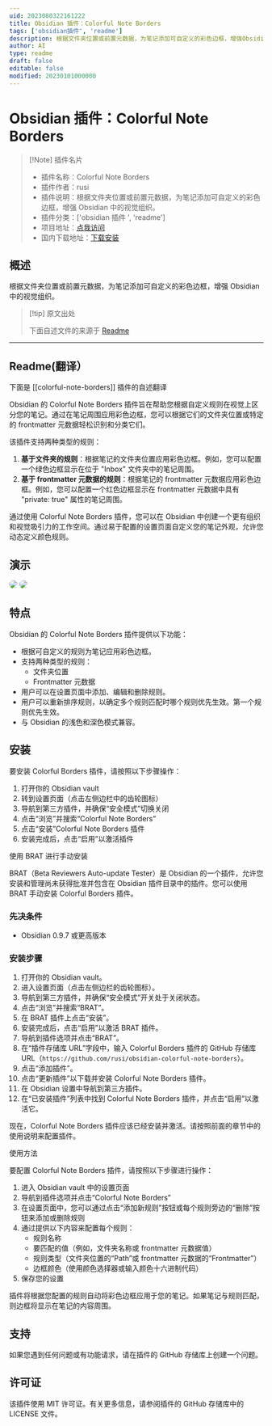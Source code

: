 ```yaml
---
uid: 2023080322161222
title: Obsidian 插件：Colorful Note Borders
tags: ['obsidian插件', 'readme']
description: 根据文件夹位置或前置元数据，为笔记添加可自定义的彩色边框，增强Obsidian中的视觉组织。
author: AI
type: readme
draft: false
editable: false
modified: 20230101000000
---
```


# Obsidian 插件：Colorful Note Borders

> [!Note] 插件名片
> - 插件名称：Colorful Note Borders
> - 插件作者：rusi
> - 插件说明：根据文件夹位置或前置元数据，为笔记添加可自定义的彩色边框，增强 Obsidian 中的视觉组织。
> - 插件分类：['obsidian 插件 ', 'readme']
> - 项目地址：[点我访问](https://github.com/rusi/obsidian-colorful-note-borders)
> - 国内下载地址：[下载安装](https://pkmer.cn/products/plugin/pluginMarket/?colorful-note-borders)

## 概述

根据文件夹位置或前置元数据，为笔记添加可自定义的彩色边框，增强 Obsidian 中的视觉组织。

> [!tip] 原文出处
>
>下面自述文件的来源于 [Readme](https://ghproxy.net/https://raw.githubusercontent.com/rusi/obsidian-colorful-note-borders/master/README.md)
>

---

## Readme(翻译）

下面是 [[colorful-note-borders]] 插件的自述翻译

Obsidian 的 Colorful Note Borders 插件旨在帮助您根据自定义规则在视觉上区分您的笔记。通过在笔记周围应用彩色边框，您可以根据它们的文件夹位置或特定的 frontmatter 元数据轻松识别和分类它们。

该插件支持两种类型的规则：

1. **基于文件夹的规则**：根据笔记的文件夹位置应用彩色边框。例如，您可以配置一个绿色边框显示在位于 "Inbox" 文件夹中的笔记周围。
2. **基于 frontmatter 元数据的规则**：根据笔记的 frontmatter 元数据应用彩色边框。例如，您可以配置一个红色边框显示在 frontmatter 元数据中具有 "private: true" 属性的笔记周围。

通过使用 Colorful Note Borders 插件，您可以在 Obsidian 中创建一个更有组织和视觉吸引力的工作空间。通过易于配置的设置页面自定义您的笔记外观，允许您动态定义颜色规则。

## 演示

<img src="https://raw.githubusercontent.com/rusi/obsidian-colorful-note-borders/master/assets/ColorfulNoteBordersDemov0.3.gif" style=" box-shadow: 0 2px 8px 0 var(--background-modifier-border); border-radius: 8px; ">

<img src="https://raw.githubusercontent.com/rusi/obsidian-colorful-note-borders/master/assets/PopupWindow.png" style=" box-shadow: 0 2px 8px 0 var(--background-modifier-border); border-radius: 8px; ">

## 特点

Obsidian 的 Colorful Note Borders 插件提供以下功能：

- 根据可自定义的规则为笔记应用彩色边框。
- 支持两种类型的规则：
  - 文件夹位置
  - Frontmatter 元数据
- 用户可以在设置页面中添加、编辑和删除规则。
- 用户可以重新排序规则，以确定多个规则匹配时哪个规则优先生效。第一个规则优先生效。
- 与 Obsidian 的浅色和深色模式兼容。

## 安装

要安装 Colorful Borders 插件，请按照以下步骤操作：

1. 打开你的 Obsidian vault
2. 转到设置页面（点击左侧边栏中的齿轮图标）
3. 导航到第三方插件，并确保“安全模式”切换关闭
4. 点击“浏览”并搜索“Colorful Note Borders”
5. 点击“安装”Colorful Note Borders 插件
6. 安装完成后，点击“启用”以激活插件

使用 BRAT 进行手动安装

BRAT（Beta Reviewers Auto-update Tester）是 Obsidian 的一个插件，允许您安装和管理尚未获得批准并包含在 Obsidian 插件目录中的插件。您可以使用 BRAT 手动安装 Colorful Borders 插件。

### 先决条件

- Obsidian 0.9.7 或更高版本

### 安装步骤

1. 打开你的 Obsidian vault。
2. 进入设置页面（点击左侧边栏的齿轮图标）。
3. 导航到第三方插件，并确保“安全模式”开关处于关闭状态。
4. 点击“浏览”并搜索“BRAT”。
5. 在 BRAT 插件上点击“安装”。
6. 安装完成后，点击“启用”以激活 BRAT 插件。
7. 导航到插件选项并点击“BRAT”。
8. 在“插件存储库 URL”字段中，输入 Colorful Borders 插件的 GitHub 存储库 URL（`https://github.com/rusi/obsidian-colorful-note-borders`）。
9. 点击“添加插件”。
10. 点击“更新插件”以下载并安装 Colorful Note Borders 插件。
11. 在 Obsidian 设置中导航到第三方插件。
12. 在“已安装插件”列表中找到 Colorful Note Borders 插件，并点击“启用”以激活它。

现在，Colorful Note Borders 插件应该已经安装并激活。请按照前面的章节中的使用说明来配置插件。

使用方法

要配置 Colorful Note Borders 插件，请按照以下步骤进行操作：

1. 进入 Obsidian vault 中的设置页面
2. 导航到插件选项并点击“Colorful Note Borders”
3. 在设置页面中，您可以通过点击“添加新规则”按钮或每个规则旁边的“删除”按钮来添加或删除规则
4. 通过提供以下内容来配置每个规则：
    - 规则名称
    - 要匹配的值（例如，文件夹名称或 frontmatter 元数据值）
    - 规则类型（文件夹位置的“Path”或 frontmatter 元数据的“Frontmatter”）
    - 边框颜色（使用颜色选择器或输入颜色十六进制代码）
5. 保存您的设置

插件将根据您配置的规则自动将彩色边框应用于您的笔记。如果笔记与规则匹配，则边框将显示在笔记的内容周围。

## 支持

如果您遇到任何问题或有功能请求，请在插件的 GitHub 存储库上创建一个问题。

## 许可证

该插件使用 MIT 许可证。有关更多信息，请参阅插件的 GitHub 存储库中的 LICENSE 文件。
